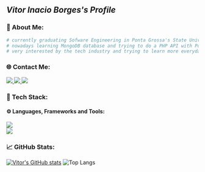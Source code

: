 ## *Vitor Inacio Borges's Profile*

### 👔  About Me:
```bash
# currently graduating Sofware Engineering in Ponta Grossa's State University!
# nowadays learning MongoDB database and trying to do a PHP API with PostgreSQL.
# very interested by the tech industry and trying to learn more everyday.
```

### 🌐  Contact Me:
<div align="left">
<a href="https://instagram.com/vitor.inaciob"> <img src="https://skillicons.dev/icons?i=instagram" /> </a>
<a href="https://www.linkedin.com/in/vitor-inacio-borges/"> <img src="https://skillicons.dev/icons?i=linkedin" /> </a>
<a href="mailto:vitorinacioborgesdev@gmail.com"> <img src="https://skillicons.dev/icons?i=gmail"/> </a>
</div>

### 💾  Tech Stack:
#### ⚙️ Languages, Frameworks and Tools:
<div align="left">
  <img src="https://skillicons.dev/icons?i=java,js,nodejs,postman,github,linux" /> <br>
  <img src="https://skillicons.dev/icons?i=c,php,git,express,mongodb,postgresql" /> <br>
</div>

### 📈  GitHub Stats:
[![Vitor's GitHub stats](https://github-readme-stats.vercel.app/api?username=VitorInacioBorges&theme=dark)](https://github.com/anuraghazra/github-readme-stats)
![Top Langs](https://github-readme-stats.vercel.app/api/top-langs/?username=VitorInacioBorges&layout=compact&theme=dark)
